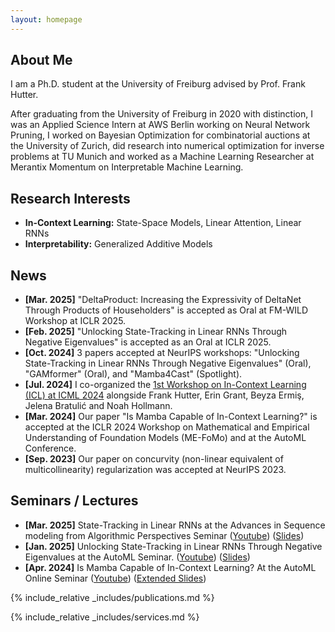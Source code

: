 ```yaml
---
layout: homepage
---
```


## About Me

I am a Ph.D. student at the University of Freiburg advised by Prof. Frank Hutter. 

After graduating from the University of Freiburg in 2020 with distinction, I was an Applied Science Intern at AWS Berlin working on Neural Network Pruning, I worked on Bayesian Optimization for combinatorial auctions at the University of Zurich, did research into numerical optimization for inverse problems at TU Munich and worked as a Machine Learning Researcher at Merantix Momentum on Interpretable Machine Learning.

## Research Interests
- **In-Context Learning:** State-Space Models, Linear Attention, Linear RNNs
- **Interpretability:** Generalized Additive Models

## News
- **[Mar. 2025]** "DeltaProduct: Increasing the Expressivity of DeltaNet Through Products of Householders" is accepted as Oral at FM-WILD Workshop at ICLR 2025.
- **[Feb. 2025]** "Unlocking State-Tracking in Linear RNNs Through Negative Eigenvalues" is accepted as an Oral at ICLR 2025.
- **[Oct. 2024]** 3 papers accepted at NeurIPS workshops: "Unlocking State-Tracking in Linear RNNs Through Negative Eigenvalues" (Oral), "GAMformer" (Oral), and "Mamba4Cast" (Spotlight).
- **[Jul. 2024]** I co-organized the [1st Workshop on In-Context Learning (ICL) at ICML 2024](https://iclworkshop.github.io) alongside Frank Hutter, Erin Grant, Beyza Ermiş, Jelena Bratulić and Noah Hollmann.
- **[Mar. 2024]** Our paper "Is Mamba Capable of In-Context Learning?" is accepted at the ICLR 2024 Workshop on Mathematical and Empirical Understanding of Foundation Models (ME-FoMo) and at the AutoML Conference.
- **[Sep. 2023]** Our paper on concurvity (non-linear equivalent of multicollinearity) regularization was accepted at NeurIPS 2023.

## Seminars / Lectures
- **[Mar. 2025]** State-Tracking in Linear RNNs at the Advances in Sequence modeling from Algorithmic Perspectives Seminar ([Youtube](https://www.youtube.com/watch?v=R_0vSJvhvWg)) ([Slides](assets/files/slides/state_tracking_asap_seminar_slides.pdf)) 
- **[Jan. 2025]** Unlocking State-Tracking in Linear RNNs Through Negative Eigenvalues at the AutoML Seminar. ([Youtube](https://www.youtube.com/watch?v=E2qBhMmjspU)) ([Slides](assets/files/slides/unlocking_state_tracking.pdf))
- **[Apr. 2024]** Is Mamba Capable of In-Context Learning? At the AutoML Online Seminar ([Youtube](https://www.youtube.com/watch?v=q5-RPiBP2Bs)) ([Extended Slides](https://docs.google.com/presentation/d/e/2PACX-1vSU577DacRC1VDjMmqmY_JMiATDxc3JRPSgDzrM_QDqf3ZjE64IXcXvBAmHm14TAQXbCtptFsSkokFz/pub?start=false&loop=false&delayms=3000&slide=id.p))

{% include_relative _includes/publications.md %}

{% include_relative _includes/services.md %}
